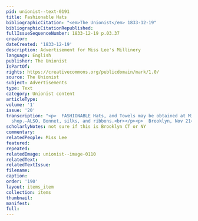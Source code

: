 ```yaml
---
pid: unionist--text-0191
title: Fashionable Hats
bibliographicCitation: "<em>The Unionist</em> 1833-12-19"
bibliographicCitationRepublished: 
fullIssueSequenceNumber: 1833-12-19 p.03.37
creator: 
dateCreated: '1833-12-19'
description: Advertisement for Miss Lee's Millinery
language: English
publisher: The Unionist
IsPartOf: 
rights: https://creativecommons.org/publicdomain/mark/1.0/
source: The Unionist
subject: Advertisements
type: Text
category: Unionist content
articleType: 
volume: '1'
issue: '20'
transcription: "<p>  FASHIONABLE Hats, and Towels may be obtained at Miss Lee’s Millinery
  shop.—ALSO, Bonnet, silks, and ribbons.<br></p><p>  Brooklyn, Nov 21</p> <br><p>17</p>"
scholarlyNotes: not sure if this is Brooklyn CT or NY
commentary: 
relatedPeople: Miss Lee
featured: 
repeated: 
relatedImage: unionist--image-0110
relatedText: 
relatedTextIssue: 
filename: 
caption: 
order: '190'
layout: items_item
collection: items
thumbnail: 
manifest: 
full: 
---
```

